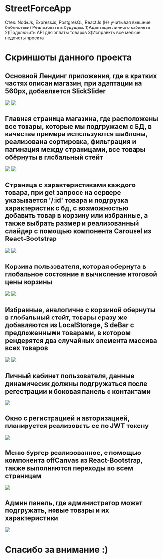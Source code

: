 # StreetForceApp 
Стек: NodeJs, ExpressJs, PostgresQL, ReactJs (Не учитывая внешние библиотеки)
Реализовать в будущем: 
                      1)Адаптация личного кабинета
                      2)Подключить API для оплаты товаров
                      3)Исправить все мелкие недочеты проекта
# Скриншоты данного проекта

<h2>Основной Лендинг приложения, где в кратких частях описан магазин, при адаптации на 560px, добавляется SlickSlider</h2>
<img src="https://github.com/flavokrkkk/StreetForceApp/blob/main/scrins/2024-02-20_23-13-36.png">
<img src="https://github.com/flavokrkkk/StreetForceApp/blob/main/scrins/2024-02-20_23-16-52.png">


<h2>Главная страница магазина, где расположены все товары, которые мы подгружаем с БД, в качестве примера используются шаблоны, реализована сортировка, фильтрация и пагинация между страницами, все товары обёрнуты в глобальный стейт</h2>
<img src="https://github.com/flavokrkkk/StreetForceApp/blob/main/scrins/2024-02-20_23-13-55.png">
<img src="https://github.com/flavokrkkk/StreetForceApp/blob/main/scrins/2024-02-20_23-14-04.png">


<h2>Страница с характеристиками каждого товара, при get запросе на сервере указывается '/:id' товара и подгрузка характеристик с бд, с возможностью добавить товар в корзину или избранные, а также выбрать размер и реализованный слайдер с помощью компонента Carousel из
  React-Bootstrap
</h2>
<img src="https://github.com/flavokrkkk/StreetForceApp/blob/main/scrins/2024-02-20_23-14-57.png">
<img src="https://github.com/flavokrkkk/StreetForceApp/blob/main/scrins/2024-02-20_23-15-15.png">


<h2>Корзина пользователя, которая обернута в глобальное состояние и вычисление итоговой цены корзины</h2>
<img src="https://github.com/flavokrkkk/StreetForceApp/blob/main/scrins/2024-02-20_23-15-22.png">
<img src="https://github.com/flavokrkkk/StreetForceApp/blob/main/scrins/2024-02-20_23-19-10.png">


<h2>Избранные, аналогично с корзиной обернуты в глобальный стейт, товары сразу же добавляются из LocalStorage, SideBar с предложенными товарами, в котором рендерятся два случайных элемента массива всех товаров</h2>
<img src="https://github.com/flavokrkkk/StreetForceApp/blob/main/scrins/2024-02-20_23-15-50.png">
<img src="https://github.com/flavokrkkk/StreetForceApp/blob/main/scrins/2024-02-20_23-16-08.png">

<h2>Личный кабинет пользователя, данные динамичесик должны подгружаться после регестрации и боковая панель с контактами</h2>
<img src="https://github.com/flavokrkkk/StreetForceApp/blob/main/scrins/2024-02-20_23-16-36.png"/>

<h2>Окно с регистрацией и авторизацией, планируется реализовать ее по JWT токену</h2>
<img src="https://github.com/flavokrkkk/StreetForceApp/blob/main/scrins/2024-02-20_23-18-22.png"/>

<h2>Меню бургер реализованное, с помощью компонента offCanvas из React-Bootstrap, также выполняются переходы по всем страницам</h2>
<img src="https://github.com/flavokrkkk/StreetForceApp/blob/main/scrins/2024-02-20_23-17-31.png"/>

<h2>Админ панель, где администратор может подгружать, новые товары и их характеристики</h2>
<img src="https://github.com/flavokrkkk/StreetForceApp/blob/main/scrins/2024-02-21_00-36-11.png"/>

<h1>Спасибо за внимание :)</h1>
















